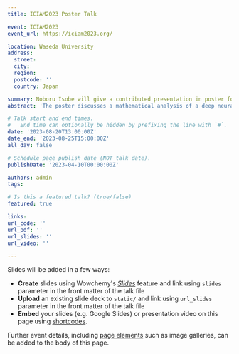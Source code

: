 ```yaml
---
title: ICIAM2023 Poster Talk

event: ICIAM2023
event_url: https://iciam2023.org/

location: Waseda University
address:
  street: 
  city: 
  region: 
  postcode: ''
  country: Japan

summary: Noboru Isobe will give a contributed presentation in poster format.
abstract: 'The poster discusses a mathematical analysis of a deep neural network model called ODE-Net, where learning is formulated as an optimal control problem. The existence of an optimizer for this problem needs to be assumed to justify the learning, but few studies have analyzed this in detail. We proves the existence of an optimizer when a neural network, which describes a vector field of ODE-Net, is linear with respect to learnable parameters.'

# Talk start and end times.
#   End time can optionally be hidden by prefixing the line with `#`.
date: '2023-08-20T13:00:00Z'
date_end: '2023-08-25T15:00:00Z'
all_day: false

# Schedule page publish date (NOT talk date).
publishDate: '2023-04-10T00:00:00Z'

authors: admin
tags: 

# Is this a featured talk? (true/false)
featured: true

links:
url_code: ''
url_pdf: ''
url_slides: ''
url_video: ''

---
```


Slides will be added in a few ways:

- **Create** slides using Wowchemy's [_Slides_](https://wowchemy.com/docs/managing-content/#create-slides) feature and link using `slides` parameter in the front matter of the talk file
- **Upload** an existing slide deck to `static/` and link using `url_slides` parameter in the front matter of the talk file
- **Embed** your slides (e.g. Google Slides) or presentation video on this page using [shortcodes](https://wowchemy.com/docs/writing-markdown-latex/).

Further event details, including [page elements](https://wowchemy.com/docs/writing-markdown-latex/) such as image galleries, can be added to the body of this page.
